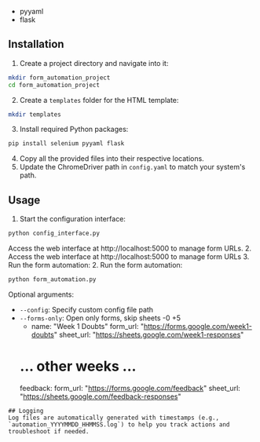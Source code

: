  - pyyaml
  - flask
## Installation
1. Create a project directory and navigate into it:
```bash
mkdir form_automation_project
cd form_automation_project
```
2. Create a `templates` folder for the HTML template:
```bash
mkdir templates
```
3. Install required Python packages:
```bash
pip install selenium pyyaml flask
```
4. Copy all the provided files into their respective locations.
5. Update the ChromeDriver path in `config.yaml` to match your system's path.
## Usage
1. Start the configuration interface:
```bash
python config_interface.py
```
Access the web interface at http://localhost:5000 to manage form URLs.
2. Access the web interface at http://localhost:5000 to manage form URLs
3. Run the form automation:
2. Run the form automation:
```bash
python form_automation.py
```
Optional arguments:
- `--config`: Specify custom config file path
- `--forms-only`: Open only forms, skip sheets
-0
+5
    - name: "Week 1 Doubts"
      form_url: "https://forms.google.com/week1-doubts"
      sheet_url: "https://sheets.google.com/week1-responses"
    # ... other weeks ...
  feedback:
    form_url: "https://forms.google.com/feedback"
    sheet_url: "https://sheets.google.com/feedback-responses"
```
## Logging
Log files are automatically generated with timestamps (e.g., `automation_YYYYMMDD_HHMMSS.log`) to help you track actions and troubleshoot if needed.